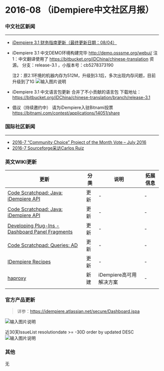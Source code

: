 2016-08 （iDempiere中文社区月报）
===

### 中文社区新闻
***
* [iDempiere 3.1 财务指南更新（最终更新日期：08/04）](http://idempiere_guide_fi.mydoc.io/)

* iDempiere 3.1 中文DEMO环境构建完毕
  http://demo.osssme.org/webui/
  注1：中文翻译使用了 https://bitbucket.org/iDChina/chinese-translation 资源。
  分支：release-3.1 ，小版本号：cb5278373190

  注2：原2.1环境的机器内存为512M，升级到3.1后，多次出现内存问题，目前升级到了1G
  ![输入图片说明](https://static.oschina.net/uploads/img/201608/09160836_r5a4.png "在这里输入图片标题")

* iDempiere 3.1 中文语言包更新
  合并了不小贡献的语言包
  下载地址：https://bitbucket.org/iDChina/chinese-translation/branch/release-3.1

* 倡议（持续邀约中）
  请为iDempiere入驻Bitnami投票
  https://bitnami.com/contest/applications/14051/share


### 国际社区新闻
***
* [2016-7 “Community Choice” Project of the Month Vote – July 2016](https://sourceforge.net/blog/community-choice-project-of-the-month-vote-july-2016/?utm_source=rss&utm_medium=rss&utm_campaign=community-choice-project-of-the-month-vote-july-2016)
* [2016-7 Sourceforge采访Carlos Ruiz](https://sourceforge.net/blog/july-2016-community-choice-project-of-the-month-idempiere/)

### 英文WIKI更新

 更新 | 分类 | 说明 | 拓展信息 | 
---|---|---|---|
[Code Scratchpad: Java: iDempiere API](http://wiki.idempiere.org/en/Code_Scratchpad:_Java:_iDempiere_API) | 更新 | - | - | 
[Code Scratchpad: Java: iDempiere API](http://wiki.idempiere.org/en/Code_Scratchpad:_Java:_iDempiere_API) | 更新 | - | - | 
[Developing Plug-Ins - Dashboard Panel Fragments](http://wiki.idempiere.org/en/Developing_Plug-Ins_-_Dashboard_Panel_Fragments) | 更新 | - | - | 
[Code Scratchpad: Queries: AD](http://wiki.idempiere.org/en/Code_Scratchpad:_Queries:_AD) | 更新 | - | - | 
[IDempiere Recipes](http://wiki.idempiere.org/en/IDempiere_Recipes) | 更新 | - | - | 
[haproxy](http://fanyi.baidu.com/transpage?from=auto&to=zh&query=http%3A%2F%2Fwiki.idempiere.org%2Fen%2FHaproxy&source=url&ie=utf8&render=1&aldtype=16047) | 新建 | iDempiere高可用解决方案 | - | 
 |  |  |  | 

### 官方产品更新
 > 详参：https://idempiere.atlassian.net/secure/Dashboard.jspa

![输入图片说明](https://static.oschina.net/uploads/img/201608/30155358_TWRF.png "在这里输入图片标题")

 近30天IssueList
 resolutiondate >= -30D order by updated DESC
 ![输入图片说明](https://static.oschina.net/uploads/img/201608/30155817_3p9b.png "在这里输入图片标题")

### 其他

无



